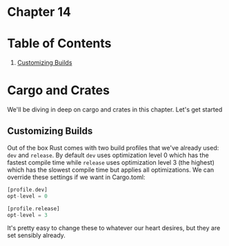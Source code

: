 # Chapter 14

# Table of Contents
1. [Customizing Builds](#customizing-builds)

# Cargo and Crates

We'll be diving in deep on cargo and crates in this chapter. Let's get started

## Customizing Builds

Out of the  box Rust comes with two build profiles that we've already used:
`dev` and `release`. By default `dev` uses optimization level 0 which has the
fastest compile time while `release` uses optimization level 3 (the highest)
which has the slowest compile time but applies all optimizations.  We can
override these settings if we want in Cargo.toml:

```Rust
[profile.dev]
opt-level = 0

[profile.release]
opt-level = 3
```

It's pretty easy to change these to whatever our heart desires, but they are set
sensibly already.


